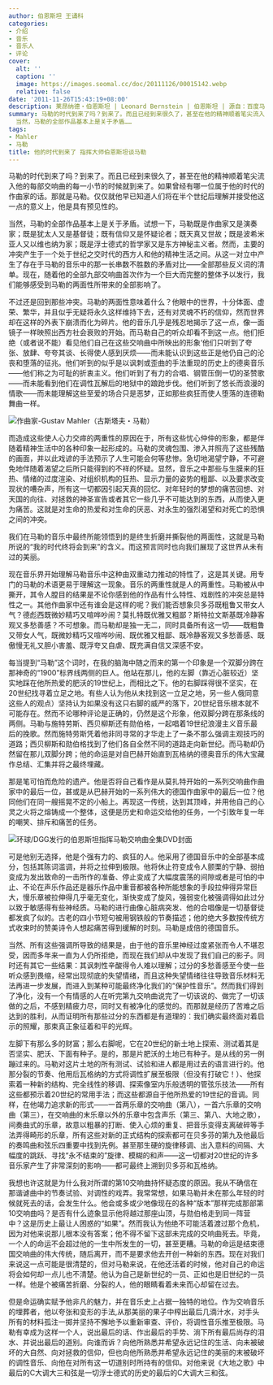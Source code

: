 ```yaml
---
author: 伯恩斯坦 王诵科
categories:
- 介绍
- 音乐
- 音乐人
- 评论
cover:
  alt: ''
  caption: ''
  image: https://images.soomal.cc/doc/20111126/00015142.webp
  relative: false
date: '2011-11-26T15:43:19+08:00'
description: 莱昂纳德・伯恩斯坦 | Leonard Bernstein | 伯恩斯坦 | 源自：百度马勒贴吧 | 版权：转载 |  平均/总评分：10.00/80
summary: 马勒的时代到来了吗？到来了。而且已经到来很久了，甚至在他的精神顺着笔尖流入他的每部交响曲的每一小节的时候就到来了。如果曾经有哪一位属于他的时代的作曲家的话。那就是马勒。仅仅就他早已知道人们将在半个世纪后理解并接受他这一点的意义上，他是具有预见性的。
  当然，马勒的全部作品基本上是关于矛盾……
tags:
- Mahler
- 马勒
title: 他的时代到来了 指挥大师伯恩斯坦谈马勒
---
```


马勒的时代到来了吗？到来了。而且已经到来很久了，甚至在他的精神顺着笔尖流入他的每部交响曲的每一小节的时候就到来了。如果曾经有哪一位属于他的时代的作曲家的话。那就是马勒。仅仅就他早已知道人们将在半个世纪后理解并接受他这一点的意义上，他是具有预见性的。

当然，马勒的全部作品基本上是关于矛盾。试想一下，马勒既是作曲家又是演奏家；既是犹太人又是基督徒；既有信仰又是怀疑论者；既天真又世故；既是波希米亚人又以维也纳为家；既是浮士德式的哲学家又是东方神秘主义者。然而，主要的冲突产生于一个处于世纪之交时代的西方人和他的精神生活之间。从这一对立中产生了存在于马勒的音乐中的那一长串数不胜数的矛盾对比――全部那些反义词的清单。现在，随着他的全部九部交响曲首次作为一个巨大而完整的整体予以发行，我们能够感受到马勒的两面性所带来的全部影响了。

不过还是回到那些冲突。马勒的两面性意味着什么？他眼中的世界，十分体面、虚荣、繁华，并且似乎无疑将永久这样维持下去，还有对灵魂不朽的信仰，然而世界却在这样的外表下崩溃而化为碎片。他的音乐几乎是残忍地揭示了这一点，像一面镜子一样映照出西方社会衰败的开始。而马勒自己的听众却看不到这一点。他们拒绝（或者说不能）看见他们自己在这些交响曲中所映出的形象‘他们只听到了夸张、放肆、夸夸其谈、长得使人感到厌烦――而未能认识到这些正是他仍自己的沦丧和堕落的征兆。他们听到的似乎是以讽刺或歪曲的手法重现的历史上的德奥音乐――他们称之为可耻的折衷主义。他们听到了有力的合唱、钢管压倒一切的圣赞歌――而未能看到他们在调性瓦解后的地狱中的踉跄步伐。他们听到了悠长而浪漫的情歌――而未能理解这些至爱的场合只是恶梦，正如那些疯狂而使人堕落的连德勒舞曲一样。

![作曲家-Gustav Mahler（古斯塔夫・马勒）](https://images.soomal.cc/doc/20111126/00015141.webp)





而造成这些使人心力交瘁的两重性的原因在于，所有这些忧心仲仲的形象，都是伴随着精神生活中的各种印象一起形成的。马勒的灵魂包围、渗入并照亮了这些残酷的画面，并以此戏谚的手法预示了人生可能会何等悲惨。急切地渴望宁静，不可避免地伴随着渴望之后所只能得到的不祥的怀疑。显然，音乐之中那些与生膜来的狂热、情绪的过度渲染、对组织机构的狂热、显示力量的姿势的粗鄙、以及要求改变现状的嘈杂声，所有这一切都因引起天真的回忆、对年轻时的梦想的痛苦回想、对天国的向往、对拯救的神圣宣告或者其它一些几乎不可能达到的东西，从而使入更为痛苦。这就是对生命的热爱和对生命的厌恶、对永生的强烈渴望和对死亡的恐惧之间的冲突。 

我们在马勒的音乐中最终所能领悟到的是终生折磨并撕裂他的两面性，这就是马勒所说的“我的时代终将会到来”的含义。而这预言同时也向我们展现了这世界从未有过的美丽。 

现在音乐界开始理解马勒音乐中这种由双重动力推动的特性了，这是其关键。用专门的马勒的术语更易于理解这一现象。音乐的两重性就是人的两重性。马勒被从中撕开，其令人膛目的结果是不论你感到他的作品有什么特性、戏剧性的冲突总是特性之一。其他作曲家中还有谁会是这样的呢？我们能否想象贝多芬既粗鲁又带女人气？德彪西既微妙精巧又喧哗吵闹？莫扎特既优雅又粗鄙？斯特拉文斯基既冷静客观又多愁善感？不可想象。而马勒却是独一无二，同时具备所有这一切――既粗鲁又带女人气，既微妙精巧又喧哗吵闹、既优雅又粗鄙、既冷静客观又多愁善感、既傲慢无礼又胆小害羞、既浮夸又自虐、既充满自信又深感不安。 

每当提到“马勒”这个词时，在我的脑海中随之而来的第一个印象是一个双脚分跨在那神奇的“1900”标界线两侧的巨人。他站在那儿，他的左脚（靠近心脏较近）坚实地踩在他所热爱的肥沃的19世纪上，而相比之下。他的右脚踩得很不坚实，在20世纪找寻着立足之地。有些人认为他从未找到这一立足之地，另一些人俄同意这些人的观点）坚持认为如果没有这只右脚的威严的落下，20世纪音乐根本就不可能存在。然而不论哪种评论是正确的，仍然是这个形象，他双脚分跨在那条线的两侧。马勒与施特劳斯、西贝柳斯还有勋伯格，一起唱着19世纪浪漫主义音乐最后的挽歌。然而施特劳斯凭着他非同寻常的才华走上了一条不那么强调主观技巧的道路；西贝柳斯和勋伯格找到了他们各自全然不同的道路走向新世纪。而马勒却仍然留在那儿双脚分跨；他的命运是对自巴赫开始直到瓦格纳的德奥音乐的伟大宝藏作总结、汇集并将之最终埋藏。 

那是笔可怕而危险的遗产。他是否将自己看作是从莫扎特开始的一系列交响曲作曲家中的最后一位，甚或是从巴赫开始的一系列伟大的德国作曲家中的最后一位？他同他们在同一艘摇晃不定的小船上。再现这一传统，达到其顶峰，并用他自己的心灵之火将之熔铸成一个整体，这便是历史和命运交给他的任务，一个引致年复一年的嘲笑、排斥和痛苦的任务。 

![环球/DGG发行的伯恩斯坦指挥马勒交响曲全集DVD封面](https://images.soomal.cc/doc/20111126/00015142.webp)





可是他别无选择，他是个强有力的、疯狂的人。他采用了德国音乐中的全部基本成分，包括其陈词滥调，并将之拉伸到极限。他将休止符变成令人颤栗的宁静、弱拍变成为发出致命的一击所作的准备、停止变成了大幅度震荡的间隙或者是可怕的中止、不论在声乐作品还是器乐作品中重音都被各种所能想象的手段拉伸得异常巨大，慢乐章被拉伸得几乎毫无变化，渐快变成了旋风，强弱变化被强调得如此过分以致于敏感得有些神经质。马勒的进行曲像心脏病突发、他的合唱像是一切基督徒都发疯了似的。古老的四小节短句被用钢铁般的节奏描述；他的绝大多数按传统方式收束时的赞美诗令人想起痛苦得到缓解的时刻。马勒是成倍的德国音乐。 

当然、所有这些强调所导致的结果是，由于他的音乐里神经过度紧张而令人不堪忍受，因而多年来一直为人仍所拒绝，而现在我们却从中发现了我们自己的影子。同时还有其它一些结果：其讽刺性辛酸得令人难以理解；过分的多愁善感至今使一些听众感到畏缩，经常出现彻底的失望情绪，而且这种失望情绪往往导致音乐材料无法再进一步发展，而进入到某种可能最终净化我们的“保护性音乐”。然而我们得到了净化，没有一个有情感的人在听完第九交响曲说完了一切该说的、做完了一切该做的之后，不感到精疲力尽，同时又有被净化的感觉的。而那就是经历了苦难之后达到的胜利，从而证明所有那些过分的东西都是有道理的：我们确实最终面对着启示的照耀，那束真正象征着和平的光辉。 

左脚下有那么多的财富；那么右脚呢，它在20世纪的新土地上探索、测试着其是否坚实、肥沃、下面有种子。是的，那是片肥沃的土地已有种子。是从线的另一例蹦过来的。马勒对这片土地的所有测试、试验和进人都是用过去的语言进行的。他那分裂的节奏、他用后瓦格纳的方式将调性扩展至极限（但没有打破它！）、他探索着一种新的结构、完全线性的移调、探索像室内乐般透明的管弦乐技法――所有这些都预示着20世纪的常用手法；而这些都源自于他所热爱的19世纪的音调。同样，在他竭力追求新的形式――一首两乐章的交响曲（第八），一首六乐章的交响曲（第三），在交响曲的末乐章以外的乐章中包含声乐（第三、第八、大地之歌），间奏曲式的乐章，故意以粗暴的打断、使入心烦的重复、把音乐变得支离破碎等手法弄得畸形的乐章，所有这些对新的正式结构的探索都可在贝多芬的第九及他最后的奏鸣曲和弦乐四重要中找到先例。甚至那生硬的旋律移调、出入意料的间隔、大幅度的跳跃、寻找“永不结束的”旋律、模糊的和声――这一切都对20世纪的许多音乐家产生了非常深刻的影响――都可最终上溯到贝多芬和瓦格纳。 

我想也许这就是为什么我对所谓的第10交响曲持怀疑态度的原因。我从不确信在那谐谑曲中的节奏试验、对调性的戏弄。我常常想，如果马勒并未在那么年轻的时候就死去的话，会发生什么。他会或多或少地像现在的各种“版本”那样完成那部第10交响曲吗？是否有什么迹象显示他将越过那座山顶，与勋伯格走到同一阵营中？这是历史上最让人困惑的“如果”。然而我认为他绝不可能活着渡过那个危机，因为对他来说那儿根本没有答案；他不得不留下这部未完成的交响曲死去。毕竟，一个人的命运不会超过他的一生中所发生的一切，甚至更糟。马勒的命运是结束德国交响曲的伟大传统，随后离开，而不是要求他去开创一种新的东西。现在对我们来说这一点可能是很清楚的，但对马勒来说，在他还活着的时候，他对自己的命运将会如何却一点儿也不清楚。他认为自己是新世纪的一员、正如也是旧世纪的一员一样。他是个被痛苦折磨、分裂的人，他的眼睛看着未来而心却留在过去。 

但是命运确实赋予他非凡的魅力，并在音乐史上占据一独特的地位。作为交响音乐的埋葬者，他以夸张和变形的手法,从那美丽的果子中榨出最后几滴汁水，对手头所有的材料孤注一掷并坚持不懈地予以重新审查、评价，将调性音乐推至极限。马勒有幸成为这样一个人，说出最后的话、作出最后的手势、淌下所有最后尚存的泪水、并说出最后的道别。向谁而诉？向他所熟悉并希望永远记住的生活、向未被破坏的大自然、向对拯救的信仰，但也向他所熟悉并希望永远记住的美丽的末被破坏的调性音乐、向他在对所有这一切道别时所持有的信仰。对他来说《大地之歌》中最后的C大调大三和弦是一切浮士德式的历史的最后的C大调大三和弦。
